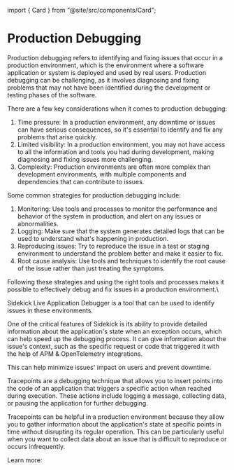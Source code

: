 import { Card } from "@site/src/components/Card";

# Production Debugging

Production debugging refers to identifying and fixing issues that occur in a production environment, which is the environment where a software application or system is deployed and used by real users. Production debugging can be challenging, as it involves diagnosing and fixing problems that may not have been identified during the development or testing phases of the software.

There are a few key considerations when it comes to production debugging:

1. Time pressure: In a production environment, any downtime or issues can have serious consequences, so it's essential to identify and fix any problems that arise quickly.
2. Limited visibility: In a production environment, you may not have access to all the information and tools you had during development, making diagnosing and fixing issues more challenging.
3. Complexity: Production environments are often more complex than development environments, with multiple components and dependencies that can contribute to issues.

Some common strategies for production debugging include:

1. Monitoring: Use tools and processes to monitor the performance and behavior of the system in production, and alert on any issues or abnormalities.
2. Logging: Make sure that the system generates detailed logs that can be used to understand what's happening in production.
3. Reproducing issues: Try to reproduce the issue in a test or staging environment to understand the problem better and make it easier to fix.
4. Root cause analysis: Use tools and techniques to identify the root cause of the issue rather than just treating the symptoms.

Following these strategies and using the right tools and processes makes it possible to effectively debug and fix issues in a production environment.\


Sidekick Live Application Debugger is a tool that can be used to identify issues in these environments.&#x20;

One of the critical features of Sidekick is its ability to provide detailed information about the application's state when an exception occurs, which can help speed up the debugging process. It can give information about the issue's context, such as the specific request or code that triggered it with the help of APM & OpenTelemetry integrations.

This can help minimize issues' impact on users and prevent downtime.

Tracepoints are a debugging technique that allows you to insert points into the code of an application that triggers a specific action when reached during execution. These actions include logging a message, collecting data, or pausing the application for further debugging.

Tracepoints can be helpful in a production environment because they allow you to gather information about the application's state at specific points in time without disrupting its regular operation. This can be particularly useful when you want to collect data about an issue that is difficult to reproduce or occurs infrequently.

Learn more:


<div className="w-full cols-1">

<Card title="Tracepoints" target="../sidekick-actions/tracepoint" isNewWindow={false}>

</Card>
</div>